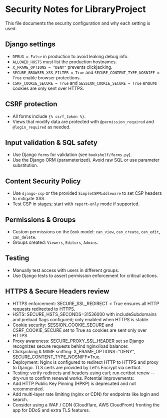 # Security Notes for LibraryProject

This file documents the security configuration and why each setting is used.

## Django settings
- `DEBUG = False` in production to avoid leaking debug info.
- `ALLOWED_HOSTS` must list the production hostnames.
- `X_FRAME_OPTIONS = "DENY"` prevents clickjacking.
- `SECURE_BROWSER_XSS_FILTER = True` and `SECURE_CONTENT_TYPE_NOSNIFF = True` enable browser protections.
- `CSRF_COOKIE_SECURE = True` and `SESSION_COOKIE_SECURE = True` ensure cookies are only sent over HTTPS.

## CSRF protection
- All forms include `{% csrf_token %}`.
- Views that modify data are protected with `@permission_required` and `@login_required` as needed.

## Input validation & SQL safety
- Use Django `forms` for validation (see `bookshelf/forms.py`).
- Use the Django ORM (parameterized). Avoid raw SQL or use parameter substitution.

## Content Security Policy
- Use `django-csp` or the provided `SimpleCSPMiddleware` to set CSP headers to mitigate XSS.
- Test CSP in stages; start with `report-only` mode if supported.

## Permissions & Groups
- Custom permissions on the `Book` model: `can_view`, `can_create`, `can_edit`, `can_delete`.
- Groups created: `Viewers`, `Editors`, `Admins`.

## Testing
- Manually test access with users in different groups.
- Use Django tests to assert permission enforcement for critical actions.




HTTPS & Secure Headers review
-----------------------------
- HTTPS enforcement: SECURE_SSL_REDIRECT = True ensures all HTTP requests redirected to HTTPS.
- HSTS: SECURE_HSTS_SECONDS=31536000 with includeSubdomains and preload flags configured; only enabled when HTTPS is stable.
- Cookie security: SESSION_COOKIE_SECURE and CSRF_COOKIE_SECURE set to True so cookies are sent only over HTTPS.
- Proxy awareness: SECURE_PROXY_SSL_HEADER set so Django recognizes secure requests behind nginx/load balancer.
- Clickjacking & MIME sniffing: X_FRAME_OPTIONS="DENY", SECURE_CONTENT_TYPE_NOSNIFF=True.
- Deployment: Nginx is configured to redirect HTTP to HTTPS and proxy to Django. TLS certs are provided by Let's Encrypt via certbot.
- Testing: verify redirects and headers using curl; run certbot renew --dry-run to confirm renewal works.
Potential improvements:
- Add HTTP Public Key Pinning (HPKP) is deprecated and not recommended.
- Add multi-layer rate limiting (nginx or CDN) for endpoints like login and search.
- Consider using a WAF / CDN (Cloudflare, AWS CloudFront) fronting the app for DDoS and extra TLS features.
